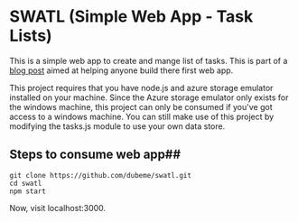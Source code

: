 # SWATL (Simple Web App - Task Lists)

This is a simple web app to create and mange list of tasks. This is part of a [blog post](https://dubemenyekwe.com/2016/04/11/creating-a-swatl) aimed at helping anyone build there first web app.

This project requires that you have node.js and azure storage emulator installed on your machine. Since the Azure storage emulator only exists for the windows machine, this project can only be consumed if you've got access to a windows machine. You can still make use of this project by modifying the tasks.js module to use your own data store.

## Steps to consume web app##


	git clone https://github.com/dubeme/swatl.git
	cd swatl
	npm start

Now, visit localhost:3000.
